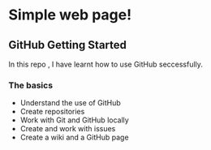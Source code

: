 # Simple web page!

## GitHub Getting Started 
In this repo , I have learnt how to use GitHub seccessfully.

### The basics
- Understand the use of GitHub
- Create repositories
- Work with Git and GitHub locally
- Create and work with issues
- Create a wiki and a GitHub page
